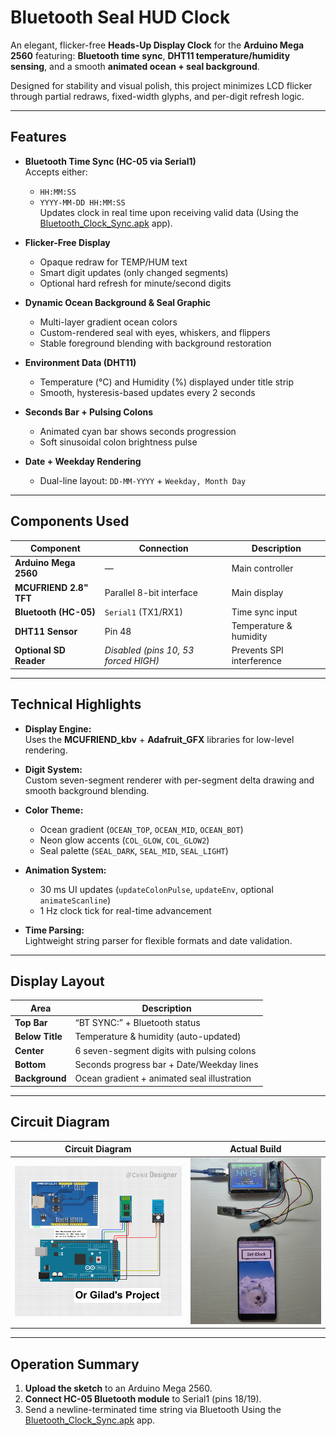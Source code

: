 # Bluetooth Seal HUD Clock

An elegant, flicker-free **Heads-Up Display Clock** for the **Arduino Mega 2560** featuring:
**Bluetooth time sync**, **DHT11 temperature/humidity sensing**, and a smooth **animated ocean + seal background**.

Designed for stability and visual polish, this project minimizes LCD flicker through partial redraws, fixed-width glyphs, and per-digit refresh logic.

---

## Features

- **Bluetooth Time Sync (HC-05 via Serial1)**  
  Accepts either:
  - `HH:MM:SS`  
  - `YYYY-MM-DD HH:MM:SS`  
  Updates clock in real time upon receiving valid data (Using the [Bluetooth_Clock_Sync.apk](Bluetooth_Clock_Sync.apk) app).

- **Flicker-Free Display**  
  - Opaque redraw for TEMP/HUM text  
  - Smart digit updates (only changed segments)  
  - Optional hard refresh for minute/second digits

- **Dynamic Ocean Background & Seal Graphic**  
  - Multi-layer gradient ocean colors  
  - Custom-rendered seal with eyes, whiskers, and flippers  
  - Stable foreground blending with background restoration

- **Environment Data (DHT11)**  
  - Temperature (°C) and Humidity (%) displayed under title strip  
  - Smooth, hysteresis-based updates every 2 seconds  

- **Seconds Bar + Pulsing Colons**  
  - Animated cyan bar shows seconds progression  
  - Soft sinusoidal colon brightness pulse  

- **Date + Weekday Rendering**  
  - Dual-line layout: `DD-MM-YYYY` + `Weekday, Month Day`

---

## Components Used

| Component | Connection | Description |
|------------|-------------|-------------|
| **Arduino Mega 2560** | — | Main controller |
| **MCUFRIEND 2.8" TFT** | Parallel 8-bit interface | Main display |
| **Bluetooth (HC-05)** | `Serial1` (TX1/RX1) | Time sync input |
| **DHT11 Sensor** | Pin 48 | Temperature & humidity |
| **Optional SD Reader** | *Disabled (pins 10, 53 forced HIGH)* | Prevents SPI interference |

---

## Technical Highlights

- **Display Engine:**  
  Uses the **MCUFRIEND_kbv** + **Adafruit_GFX** libraries for low-level rendering.

- **Digit System:**  
  Custom seven-segment renderer with per-segment delta drawing and smooth background blending.

- **Color Theme:**  
  - Ocean gradient (`OCEAN_TOP`, `OCEAN_MID`, `OCEAN_BOT`)  
  - Neon glow accents (`COL_GLOW`, `COL_GLOW2`)  
  - Seal palette (`SEAL_DARK`, `SEAL_MID`, `SEAL_LIGHT`)

- **Animation System:**  
  - 30 ms UI updates (`updateColonPulse`, `updateEnv`, optional `animateScanline`)  
  - 1 Hz clock tick for real-time advancement  

- **Time Parsing:**  
  Lightweight string parser for flexible formats and date validation.

---

## Display Layout

| Area | Description |
|------|--------------|
| **Top Bar** | “BT SYNC:” + Bluetooth status |
| **Below Title** | Temperature & humidity (auto-updated) |
| **Center** | 6 seven-segment digits with pulsing colons |
| **Bottom** | Seconds progress bar + Date/Weekday lines |
| **Background** | Ocean gradient + animated seal illustration |

---

## Circuit Diagram

| Circuit Diagram | Actual Build |
|----------|---------------|
| ![Circuit Diagram](Arduino%20Mega%20Bluetooth%20Clock%20Circuit%20Diagram.png)  |  ![Actual Circuit](Bluetooth_Clock_Actual_Circuit.jpg) |

---

## Operation Summary

1. **Upload the sketch** to an Arduino Mega 2560.  
2. **Connect HC-05 Bluetooth module** to Serial1 (pins 18/19).  
3. Send a newline-terminated time string via Bluetooth Using the [Bluetooth_Clock_Sync.apk](Bluetooth_Clock_Sync.apk) app.
